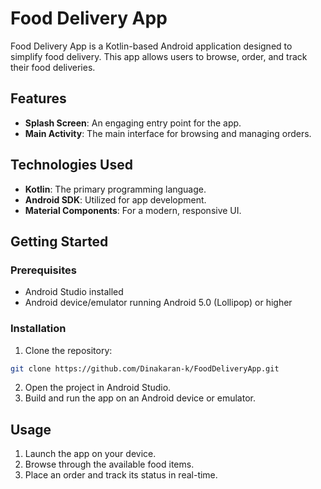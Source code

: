 # Food Delivery App

Food Delivery App is a Kotlin-based Android application designed to simplify food delivery. This app allows users to browse, order, and track their food deliveries.

## Features

- **Splash Screen**: An engaging entry point for the app.
- **Main Activity**: The main interface for browsing and managing orders.

## Technologies Used

- **Kotlin**: The primary programming language.
- **Android SDK**: Utilized for app development.
- **Material Components**: For a modern, responsive UI.

## Getting Started

### Prerequisites

- Android Studio installed
- Android device/emulator running Android 5.0 (Lollipop) or higher

### Installation

1. Clone the repository:
```bash
git clone https://github.com/Dinakaran-k/FoodDeliveryApp.git
```

2. Open the project in Android Studio.
3. Build and run the app on an Android device or emulator.


## Usage
1. Launch the app on your device.
2. Browse through the available food items.
3. Place an order and track its status in real-time.
